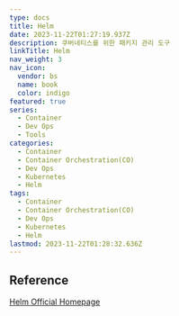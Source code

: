 ```yaml
---
type: docs
title: Helm
date: 2023-11-22T01:27:19.937Z
description: 쿠버네티스를 위한 패키지 관리 도구
linkTitle: Helm
nav_weight: 3
nav_icon:
  vendor: bs
  name: book
  color: indigo
featured: true
series:
  - Container
  - Dev Ops
  - Tools
categories:
  - Container
  - Container Orchestration(CO)
  - Dev Ops
  - Kubernetes
  - Helm
tags:
  - Container
  - Container Orchestration(CO)
  - Dev Ops
  - Kubernetes
  - Helm
lastmod: 2023-11-22T01:28:32.636Z
---
```


## Reference

[Helm Official Homepage](https://helm.sh/ko/docs/)
